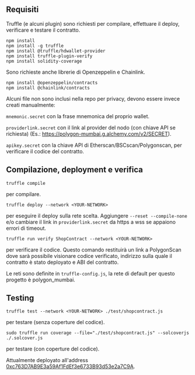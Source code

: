 ## Requisiti

Truffle (e alcuni plugin) sono richiesti per compilare, effettuare il deploy, verificare e testare il contratto.
```
npm install
npm install -g truffle
npm install @truffle/hdwallet-provider
npm install truffle-plugin-verify
npm install solidity-coverage
```

Sono richieste anche librerie di Openzeppelin e Chainlink.
```
npm install @openzeppelin/contracts
npm install @chainlink/contracts
```

Alcuni file non sono inclusi nella repo per privacy, devono essere invece creati manualmente:

`mnemonic.secret` con la frase mnemonica del proprio wallet.

`providerlink.secret` con il link al provider del nodo (con chiave API se richiesta) (Es.: https://polygon-mumbai.g.alchemy.com/v2/SECRET).

`apikey.secret` con la chiave API di Etherscan/BSCscan/Polygonscan, per verificare il codice del contratto.

## Compilazione, deployment e verifica

```
truffle compile
```
per compilare.
```
truffle deploy --network <YOUR-NETWORK>
```
per eseguire il deploy sulla rete scelta. Aggiungere ```--reset --compile-none``` e/o cambiare il link in ```providerlink.secret``` da https a wss se appaiono errori di timeout.
```
truffle run verify ShopContract --network <YOUR-NETWORK>
```
per verificare il codice.
Questo comando restituirà un link a PolygonScan dove sarà possibile visionare codice verificato, indirizzo sulla quale il contratto è stato deployato e ABI del contratto.

Le reti sono definite in `truffle-config.js`, la rete di default per questo progetto è polygon_mumbai.

## Testing
```
truffle test --network <YOUR-NETWORK> ./test/shopcontract.js
```
per testare (senza coperture del codice).
```
sudo truffle run coverage --file="./test/shopcontract.js" --solcoverjs ./.solcover.js
```
per testare (con coperture del codice).


Attualmente deployato all'address [0xc763D7AB9E3a59Af1FdEf3e6733B93d53e2a7C9A](https://mumbai.polygonscan.com/address/0xc763D7AB9E3a59Af1FdEf3e6733B93d53e2a7C9A).
